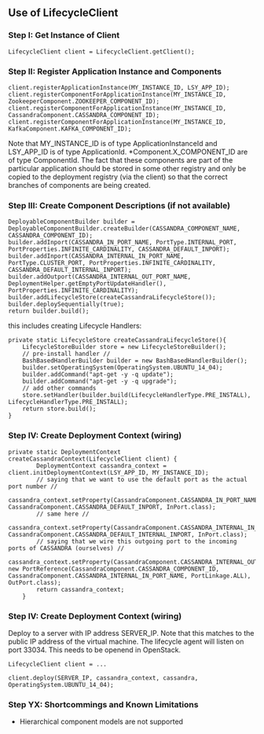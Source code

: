 Use of LifecycleClient
-----------------------

### Step I: Get Instance of Client

```
LifecycleClient client = LifecycleClient.getClient();
```

### Step II: Register Application Instance and Components

```
client.registerApplicationInstance(MY_INSTANCE_ID, LSY_APP_ID);
client.registerComponentForApplicationInstance(MY_INSTANCE_ID, ZookeeperComponent.ZOOKEEPER_COMPONENT_ID);
client.registerComponentForApplicationInstance(MY_INSTANCE_ID, CassandraComponent.CASSANDRA_COMPONENT_ID);
client.registerComponentForApplicationInstance(MY_INSTANCE_ID, KafkaComponent.KAFKA_COMPONENT_ID);
```

Note that MY_INSTANCE_ID is of type ApplicationInstanceId and LSY_APP_ID is of type ApplicationId. *Component.X_COMPONENT_ID are of type ComponentId.
The fact that these components are part of the particular application should be stored in some other registry and only be copied to the deployment
registry (via the client) so that the correct branches of components are being created.

### Step III: Create Component Descriptions (if not available)

```
DeployableComponentBuilder builder = DeployableComponentBuilder.createBuilder(CASSANDRA_COMPONENT_NAME, CASSANDRA_COMPONENT_ID);
builder.addInport(CASSANDRA_IN_PORT_NAME, PortType.INTERNAL_PORT, PortProperties.INFINITE_CARDINALITY, CASSANDRA_DEFAULT_INPORT);
builder.addInport(CASSANDRA_INTERNAL_IN_PORT_NAME, PortType.CLUSTER_PORT, PortProperties.INFINITE_CARDINALITY, CASSANDRA_DEFAULT_INTERNAL_INPORT);
builder.addOutport(CASSANDRA_INTERNAL_OUT_PORT_NAME, DeploymentHelper.getEmptyPortUpdateHandler(), PortProperties.INFINITE_CARDINALITY);
builder.addLifecycleStore(createCassandraLifecycleStore());
builder.deploySequentially(true);
return builder.build();
```

this includes creating Lifecycle Handlers:
```
private static LifecycleStore createCassandraLifecycleStore(){
	LifecycleStoreBuilder store = new LifecycleStoreBuilder();
	// pre-install handler //
	BashBasedHandlerBuilder builder = new BashBasedHandlerBuilder();
	builder.setOperatingSystem(OperatingSystem.UBUNTU_14_04);
	builder.addCommand("apt-get -y -q update");
	builder.addCommand("apt-get -y -q upgrade");
	// add other commands 
	store.setHandler(builder.build(LifecycleHandlerType.PRE_INSTALL), LifecycleHandlerType.PRE_INSTALL);
	return store.build();
}
```

### Step IV:  Create Deployment Context (wiring)

```
private static DeploymentContext createCassandraContext(LifecycleClient client) {
		DeploymentContext cassandra_context = client.initDeploymentContext(LSY_APP_ID, MY_INSTANCE_ID);
		// saying that we want to use the default port as the actual port number // 
		cassandra_context.setProperty(CassandraComponent.CASSANDRA_IN_PORT_NAME, CassandraComponent.CASSANDRA_DEFAULT_INPORT, InPort.class);
		// same here // 
		cassandra_context.setProperty(CassandraComponent.CASSANDRA_INTERNAL_IN_PORT_NAME, CassandraComponent.CASSANDRA_DEFAULT_INTERNAL_INPORT, InPort.class);
		// saying that we wire this outgoing port to the incoming ports of CASSANDRA (ourselves) //
		cassandra_context.setProperty(CassandraComponent.CASSANDRA_INTERNAL_OUT_PORT_NAME, new PortReference(CassandraComponent.CASSANDRA_COMPONENT_ID, CassandraComponent.CASSANDRA_INTERNAL_IN_PORT_NAME, PortLinkage.ALL), OutPort.class);
		return cassandra_context;
	}
```

### Step IV:  Create Deployment Context (wiring)

Deploy to a server with IP address SERVER_IP. Note that this matches to the public IP address of the virtual machine. The lifecycle agent 
will listen on port 33034. This needs to be openend in OpenStack. 

```
LifecycleClient client = ...

client.deploy(SERVER_IP, cassandra_context, cassandra, OperatingSystem.UBUNTU_14_04);
```

### Step YX: Shortcommings and Known Limitations

- Hierarchical component models are not supported